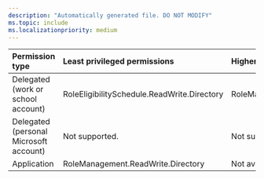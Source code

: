 ```yaml
---
description: "Automatically generated file. DO NOT MODIFY"
ms.topic: include
ms.localizationpriority: medium
---
```


|Permission type|Least privileged permissions|Higher privileged permissions|
|:---|:---|:---|
|Delegated (work or school account)|RoleEligibilitySchedule.ReadWrite.Directory|RoleManagement.ReadWrite.Directory|
|Delegated (personal Microsoft account)|Not supported.|Not supported.|
|Application|RoleManagement.ReadWrite.Directory|Not available.|

